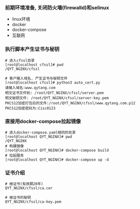 ### 前期环境准备, 关闭防火墙(firewalld)和selinux
- linux环境
- docker
- docker-compose
- 互联网


### 执行脚本产生证书与秘钥
```shell
# 进入cfssl目录
[root@localhost cfssl]# pwd
/QYT_NGINX/cfssl

# 客户输入域名, 产生证书与秘钥文件
[root@localhost cfssl]# python3 auto_cert.py
请输入域名:www.qytang.com
明文证书文件到: /root/QYT_NGINX/cfssl/server.pem
明文秘钥文件: /root/QYT_NGINX/cfssl/server-key.pem
PKCS12加密打包后的文件:/root/QYT_NGINX/cfssl/www.qytang.com.p12
PKCS12加密密码为:Cisc0123

```

### 直接用docker-compose拉起镜像
```shell
# 进入docker-compose.yaml相同的目录
[root@localhost QYT_NGINX]# pwd
/QYT_NGINX
# 构建镜像
[root@localhost QYT_NGINX]# docker-compose build
# 拉起服务
[root@localhost QYT_NGINX]# docker-compose up -d

```

### 证书介绍
```angular2html
# 根证书(有效期20年)
QYT_NGINX/cfssl/ca.cer

# 根证书的秘钥
QYT_NGINX/cfssl/ca-key.pem

```
